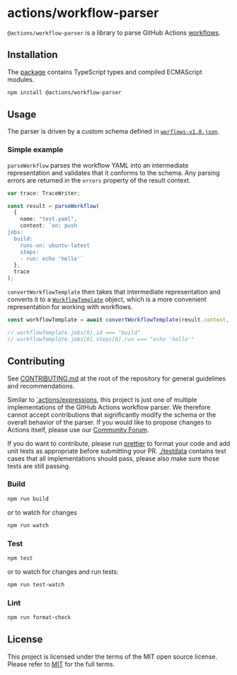 # actions/workflow-parser

`@actions/workflow-parser` is a library to parse GitHub Actions [workflows](https://docs.github.com/en/actions/using-workflows/workflow-syntax-for-github-actions).

## Installation

The [package](https://www.npmjs.com/package/@actions/workflow-parser) contains TypeScript types and compiled ECMAScript modules.

```bash
npm install @actions/workflow-parser
```

## Usage

The parser is driven by a custom schema defined in [`worflows-v1.0.json`](./src/workflow-v1.0.json).

### Simple example

`parseWorkflow` parses the workflow YAML into an intermediate representation and validates that it conforms to the schema. Any parsing errors are returned in the `errors` property of the result context.

```typescript
var trace: TraceWriter;

const result = parseWorkflow(
  {
    name: "test.yaml",
    content: `on: push
jobs:
  build:
    runs-on: ubuntu-latest
    steps:
    - run: echo 'hello'`
  },
  trace
);
```

`convertWorkflowTemplate` then takes that intermediate representation and converts it to a [`WorkflowTemplate`](./src/model/workflow-template.ts) object, which is a more convenient representation for working with workflows.

```typescript
const workflowTemplate = await convertWorkflowTemplate(result.context, result.value);

// workflowTemplate.jobs[0].id === "build"
// workflowTemplate.jobs[0].steps[0].run === "echo 'hello'"
```

## Contributing

See [CONTRIBUTING.md](../CONTRIBUTING.md) at the root of the repository for general guidelines and recommendations.

Similar to [`actions/expressions](../expressions/), this project is just one of multiple implementations of the GitHub Actions workflow parser. We therefore cannot accept contributions that significantly modify the schema or the overall behavior of the parser. If you would like to propose changes to Actions itself, please use our [Community Forum](https://github.com/community/community/discussions/categories/actions-and-packages).

If you do want to contribute, please run [prettier](https://prettier.io/) to format your code and add unit tests as appropriate before submitting your PR. [./testdata](./testdata) contains test cases that all implementations should pass, please also make sure those tests are still passing.

### Build

```bash
npm run build
```

or to watch for changes

```bash
npm run watch
```

### Test

```bash
npm test
```

or to watch for changes and run tests:

```bash
npm run test-watch
```

### Lint

```bash
npm run format-check
```

## License

This project is licensed under the terms of the MIT open source license. Please refer to [MIT](../LICENSE) for the full terms.
